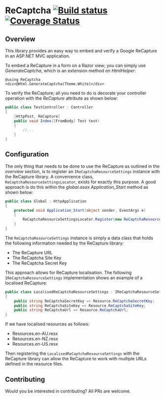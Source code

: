 # ReCaptcha [![Build status](https://ci.appveyor.com/api/projects/status/x52hv1rqkvc9fnb7?svg=true)](https://ci.appveyor.com/project/Certegy/publicholidays-au) [![Coverage Status](https://coveralls.io/repos/github/Certegy/ReCaptcha/badge.svg?branch=master)](https://coveralls.io/github/Certegy/ReCaptcha?branch=master)

## Overview

This library provides an easy way to embed and verify a Google ReCapture in an ASP.NET MVC application.

To embed a ReCapture in a form on a Razor view; you can simply use *GenerateCaptcha*, which is an extension method on *HtmlHelper*:
```
@using ReCaptcha
<div>@Html.GenerateCaptcha(Theme.White)</div>
```

To verify the ReCapture; all you need to do is decorate your controller operation with the *ReCapture* attribute as shown below:
```c#
public class TestController : Controller
{
	[HttpPost, ReCapture]
	public void Index([FromBody] Test test)
	{
		//...
	}
}
```

## Configuration

The only thing that needs to be done to use the ReCapture as outlined in the *overview* section, is to register an <code lang="cs" linenumbers="off">IReCaptchaResourceSettings</code> instance with the ReCapture library. A convenience class, <code lang="cs" linenumbers="off">ReCaptchaResourceSettingsLocator</code>, exists for exactly this purpose. A good approach is do this within the *global.asax* *Application_Start* method as shown below:
```c#
public class Global : HttpApplication
{
	protected void Application_Start(object sender, EventArgs e)
	{
		ReCaptchaResourceSettingsLocator.Register(new ReCaptchaResourceSettings());
	}
}
```

The <code lang="cs" linenumbers="off">ReCaptchaResourceSettings</code> instance is simply a data class that holds the following information needed by the ReCapture library:
* The ReCapture URL
* The ReCaptcha Site Key
* The ReCaptcha Secret Key

This approach allows for ReCapture localisation. The following <code lang="cs" linenumbers="off">IReCaptchaResourceSettings</code> implementation shows an example of a localised ReCapture:
```c#
public class LocalisedReCaptchaResourceSettings : IReCaptchaResourceSettings
{
    public string ReCaptchaSecretKey => Resource.ReCaptchaSecretKey;
    public string ReCaptchaSiteKey => Resource.ReCaptchaSiteKey;
    public string ReCaptchaUrl => Resource.ReCaptchaUrl;
}
```

If we have localised resources as follows:
* Resources.en-AU.resx
* Resources.en-NZ.resx
* Resources.en-US.resx

Then registering the <code lang="cs" linenumbers="off">LocalisedReCaptchaResourceSettings</code> with the ReCapture library can allow the ReCapture to work with multiple URLs defined in the resource files.

## Contributing

Would you be interested in contributing? All PRs are welcome.